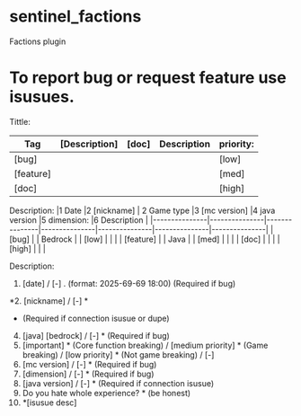 # sentinel_factions
Factions plugin

# To report bug or request feature use isusues.

Tittle:

| Tag       | [Description] | [doc]       | Description | priority:   |
|-------------|-------------|-------------|-------------|-------------|
| [bug]       |             |             |             | [low]       |
| [feature]   |             |             |             | [med]       |
| [doc]       |             |             |             | [high]      |

Description:
|1 Date         |2 [nickname]   | 2 Game type   |3 [mc version] |4 java version |5 dimension:   |6 Description  |
|---------------|---------------|---------------|---------------|---------------|---------------|---------------|
| [bug]         |               | Bedrock       |               | [low]         |               |               |
| [feature]     |               | Java          |               | [med]         |               |               |
| [doc]         |               |               |               | [high]        |               |               |


Description:
1. [date] / [-] .
(format: 2025-69-69 18:00) (Required if bug)

*2. [nickname] / [-] *
* (Required if connection isusue or dupe)

4. [java] [bedrock] / [-] * (Required if bug)
5. [important] * (Core function breaking) / [medium priority] * (Game breaking) / [low priority] * (Not game breaking) / [-]
6. [mc version] / [-] * (Required if bug)
7. [dimension] / [-] * (Required if bug)
8. [java version] / [-] * (Required if connection isusue)
9. Do you hate whole experience? * (be honest)
10. *[isusue desc]
